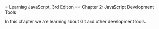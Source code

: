 = Learning JavaScript, 3rd Edition
== Chapter 2: JavaScript Development Tools

In this chapter we are learning about Git and other development tools.
